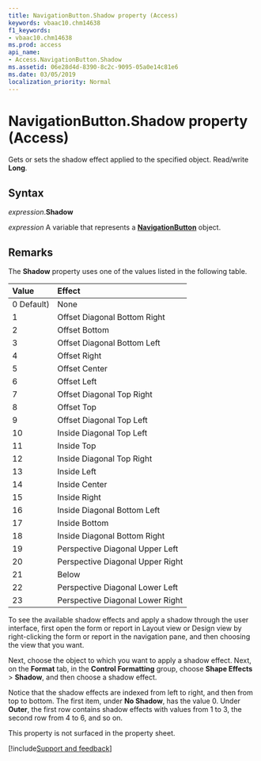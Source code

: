 ```yaml
---
title: NavigationButton.Shadow property (Access)
keywords: vbaac10.chm14638
f1_keywords:
- vbaac10.chm14638
ms.prod: access
api_name:
- Access.NavigationButton.Shadow
ms.assetid: 06e28d4d-8390-8c2c-9095-05a0e14c81e6
ms.date: 03/05/2019
localization_priority: Normal
---
```



# NavigationButton.Shadow property (Access)

Gets or sets the shadow effect applied to the specified object. Read/write **Long**.


## Syntax

_expression_.**Shadow**

_expression_ A variable that represents a **[NavigationButton](Access.NavigationButton.md)** object.


## Remarks

The **Shadow** property uses one of the values listed in the following table.

|Value|Effect|
|:----|:-----|
|0 Default)|None|
|1|Offset Diagonal Bottom Right|
|2|Offset Bottom|
|3|Offset Diagonal Bottom Left|
|4|Offset Right|
|5|Offset Center|
|6|Offset Left|
|7|Offset Diagonal Top Right|
|8|Offset Top|
|9|Offset Diagonal Top Left|
|10|Inside Diagonal Top Left|
|11|Inside Top|
|12|Inside Diagonal Top Right|
|13|Inside Left|
|14|Inside Center|
|15|Inside Right|
|16|Inside Diagonal Bottom Left|
|17|Inside Bottom|
|18|Inside Diagonal Bottom Right|
|19|Perspective Diagonal Upper Left|
|20|Perspective Diagonal Upper Right|
|21|Below|
|22|Perspective Diagonal Lower Left|
|23|Perspective Diagonal Lower Right|

To see the available shadow effects and apply a shadow through the user interface, first open the form or report in Layout view or Design view by right-clicking the form or report in the navigation pane, and then choosing the view that you want. 

Next, choose the object to which you want to apply a shadow effect. Next, on the **Format** tab, in the **Control Formatting** group, choose **Shape Effects** > **Shadow**, and then choose a shadow effect. 

Notice that the shadow effects are indexed from left to right, and then from top to bottom. The first item, under **No Shadow**, has the value 0. Under **Outer**, the first row contains shadow effects with values from 1 to 3, the second row from 4 to 6, and so on.

This property is not surfaced in the property sheet. 



[!include[Support and feedback](~/includes/feedback-boilerplate.md)]